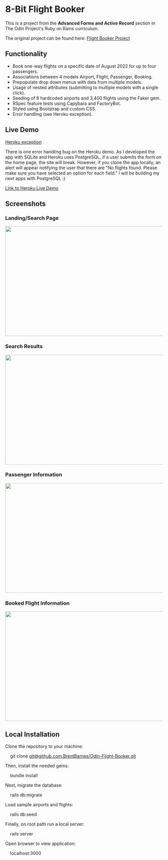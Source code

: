 <h1>8-Bit Flight Booker</h1>
<p>This is a project from the <strong>Advanced Forms and Active Record</strong> section in The Odin Project's Ruby on Rains curriculum.</p>
<p>The original project can be found here: <a href="https://www.theodinproject.com/lessons/ruby-on-rails-flight-booker">Flight Booker Project</a></p>
<h2>Functionality</h2>
<ul>
<li>Book one-way flights on a specific date of August 2022 for up to four passengers.</li>
<li>Associations between 4 models Airport, Flight, Passenger, Booking.</li>
<li>Prepopulate drop down menus with data from multiple models.</li>
<li>Usage of nested attributes (submitting to multiple models with a single click).</li>
<li>Seeding of 8 hardcoded airports and 3,400 flights using the Faker gem.</li>
<li>RSpec feature tests using Capybara and FactoryBot.</li>
<li>Styled using Bootstrap and custom CSS.</li>
<li>Error handling (see Heroku exception).</li>
</ul>
<h2>Live Demo</h2>
<p><span style="text-decoration: underline;">Heroku exception</span></p>
<p>There is one error handling bug on the Heroku demo. As I developed the app with SQLite and Heroku uses PostgreSQL, if a user submits the form on the home page, the site will break. However, if you clone the app locally, an alert will appear notifying the user that there are "No flights found. Please make sure you have selected an option for each field." I will be building my next apps with PostgreSQL :)</p>
<p><a href="https://eight-bit-flight-booker.herokuapp.com/">Link to Heroku Live Demo</a></p>
<h2>Screenshots</h2>
<h3>Landing/Search Page</h3>
<p><img src="Search-Home-Page.png" alt="" width="650" height="350" /></p>
<h3>Search Results</h3>
<p><img src="Search-results-page.png" alt="" width="650" height="350" /></p>
<h3>Passenger Information</h3>
<p><img src="Booking-passenger-page.png" alt="" width="650" height="350" /></p>
<h3>Booked Flight Information</h3>
<p><img src="booked-flight-page.png" alt="" width="650" height="350" /></p>
<h2>Local Installation</h2>
<p>Clone the repository to your machine:</p>
<p>&nbsp;&nbsp;&nbsp; git clone <a href="mailto:git@github.com:BrentBarnes/Odin-Flight-Booker.git">git@github.com:BrentBarnes/Odin-Flight-Booker.git</a></p>
<p>Then, install the needed gems:</p>
<p>&nbsp;&nbsp;&nbsp; bundle install</p>
<p>Next, migrate the database:</p>
<p>&nbsp;&nbsp;&nbsp; rails db:migrate</p>
<p>Load sample airports and flights:</p>
<p>&nbsp;&nbsp;&nbsp; rails db:seed</p>
<p>Finally, on root path run a local server:</p>
<p>&nbsp;&nbsp;&nbsp; rails server</p>
<p>Open browser to view application:</p>
<p>&nbsp;&nbsp;&nbsp; localhost:3000</p>